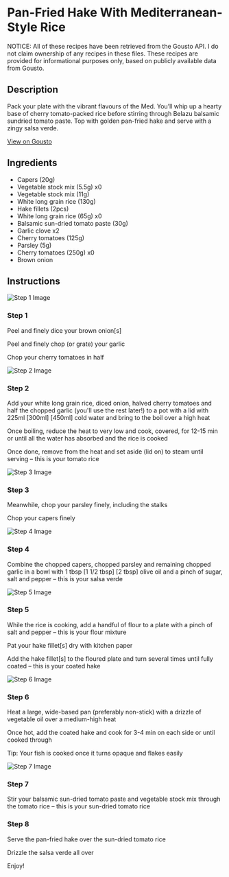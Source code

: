 # Pan-Fried Hake With Mediterranean-Style Rice

NOTICE: All of these recipes have been retrieved from the Gousto API. I do not claim ownership of any recipes in these files. These recipes are provided for informational purposes only, based on publicly available data from Gousto.

## Description

Pack your plate with the vibrant flavours of the Med. You’ll whip up a hearty base of cherry tomato-packed rice before stirring through Belazu balsamic sundried tomato paste. Top with golden pan-fried hake and serve with a zingy salsa verde.  


[View on Gousto](https://www.gousto.co.uk/recipes/cookbook/pan-fried-hake-with-mediterranean-style-rice-and-salsa-verde)

## Ingredients

- Capers (20g)
- Vegetable stock mix (5.5g) x0
- Vegetable stock mix (11g)
- White long grain rice (130g)
- Hake fillets (2pcs)
- White long grain rice (65g) x0
- Balsamic sun-dried tomato paste (30g)
- Garlic clove x2
- Cherry tomatoes (125g)
- Parsley (5g)
- Cherry tomatoes (250g) x0
- Brown onion

## Instructions

![Step 1 Image](https://production-media.gousto.co.uk/cms/recipe-step-image/Step-1-1683206708364-x200.jpg)

### Step 1

Peel and finely dice your brown onion[s]

Peel and finely chop (or grate) your garlic

Chop your cherry tomatoes in half

![Step 2 Image](https://production-media.gousto.co.uk/cms/recipe-step-image/Step-2-1683206713497-x200.jpg)

### Step 2

Add your white long grain rice, diced onion, halved cherry tomatoes and half the chopped garlic (you'll use the rest later!) to a pot with a lid with 225ml <span class="text-purple">[300ml]</span> <span class="text-danger">[450ml]</span> cold water and bring to the boil over a high heat

Once boiling, reduce the heat to very low and cook, covered, for 12-15 min or until all the water has absorbed and the rice is cooked

Once done, remove from the heat and set aside (lid on) to steam until serving – this is your tomato rice

![Step 3 Image](https://production-media.gousto.co.uk/cms/recipe-step-image/Step-3-1683206717414-x200.jpg)

### Step 3

Meanwhile, chop your parsley finely, including the stalks

Chop your capers finely

![Step 4 Image](https://production-media.gousto.co.uk/cms/recipe-step-image/Step-4-1683206721424-x200.jpg)

### Step 4

Combine the chopped capers, chopped parsley and remaining chopped garlic in a bowl with 1 tbsp <span class="text-purple">[1 1/2 tbsp]<span class="text-danger"> </span>[2 tbsp] </span>olive oil and a pinch of sugar, salt and pepper – this is your salsa verde

![Step 5 Image](https://production-media.gousto.co.uk/cms/recipe-step-image/Step-5-1683206725692-x200.jpg)

### Step 5

While the rice is cooking, add a handful of flour to a plate with a pinch of salt and pepper – this is your flour mixture

Pat your hake fillet[s] dry with kitchen paper

Add the hake fillet[s] to the floured plate and turn several times until fully coated – this is your coated hake

![Step 6 Image](https://production-media.gousto.co.uk/cms/recipe-step-image/Step-6-1683206730706-x200.jpg)

### Step 6

Heat a large, wide-based pan (preferably non-stick) with a drizzle of vegetable oil over a medium-high heat

Once hot, add the coated hake and cook for 3-4 min on each side or until cooked through

Tip: Your fish is cooked once it turns opaque and flakes easily

![Step 7 Image](https://production-media.gousto.co.uk/cms/recipe-step-image/Step-7-1683206736600-x200.jpg)

### Step 7

Stir your balsamic sun-dried tomato paste and vegetable stock mix through the tomato rice – this is your sun-dried tomato rice

### Step 8

Serve the pan-fried hake over the sun-dried tomato rice

Drizzle the salsa verde all over

Enjoy!

